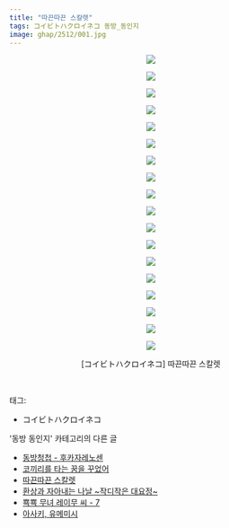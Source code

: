 ```yaml
---
title: "따끈따끈 스칼렛"
tags: コイビトハクロイネコ 동방_동인지
image: ghap/2512/001.jpg
---
```

<div class="article">
<p style="text-align: center; clear: none; float: none;"><img src="{{ site.nasurl }}/ghap/2512/001.jpg"/></p>
<p style="text-align: center; clear: none; float: none;"><img src="{{ site.nasurl }}/ghap/2512/002.jpg"/></p>
<p style="text-align: center; clear: none; float: none;"><img src="{{ site.nasurl }}/ghap/2512/003.jpg"/></p>
<p style="text-align: center; clear: none; float: none;"><img src="{{ site.nasurl }}/ghap/2512/004.jpg"/></p>
<p style="text-align: center; clear: none; float: none;"><img src="{{ site.nasurl }}/ghap/2512/005.jpg"/></p>
<p style="text-align: center; clear: none; float: none;"><img src="{{ site.nasurl }}/ghap/2512/006.jpg"/></p>
<p style="text-align: center; clear: none; float: none;"><img src="{{ site.nasurl }}/ghap/2512/007.jpg"/></p>
<p style="text-align: center; clear: none; float: none;"><img src="{{ site.nasurl }}/ghap/2512/008.jpg"/></p>
<p style="text-align: center; clear: none; float: none;"><img src="{{ site.nasurl }}/ghap/2512/009.jpg"/></p>
<p style="text-align: center; clear: none; float: none;"><img src="{{ site.nasurl }}/ghap/2512/010.jpg"/></p>
<p style="text-align: center; clear: none; float: none;"><img src="{{ site.nasurl }}/ghap/2512/011.jpg"/></p>
<p style="text-align: center; clear: none; float: none;"><img src="{{ site.nasurl }}/ghap/2512/012.jpg"/></p>
<p style="text-align: center; clear: none; float: none;"><img src="{{ site.nasurl }}/ghap/2512/013.jpg"/></p>
<p style="text-align: center; clear: none; float: none;"><img src="{{ site.nasurl }}/ghap/2512/014.jpg"/></p>
<p style="text-align: center; clear: none; float: none;"><img src="{{ site.nasurl }}/ghap/2512/015.jpg"/></p>
<p style="text-align: center; clear: none; float: none;"><img src="{{ site.nasurl }}/ghap/2512/016.jpg"/></p>
<p style="text-align: center; clear: none; float: none;"><img src="{{ site.nasurl }}/ghap/2512/017.jpg"/></p>
<p style="text-align: center; clear: none; float: none;"><img src="{{ site.nasurl }}/ghap/2512/018.jpg"/></p>
<p style="text-align: center; clear: none; float: none;">[コイビトハクロイネコ] 따끈따끈 스칼렛</p>
<p><br/></p>
</div><div class="tagTrail">
<p>태그: </p>
<ul>
<li>コイビトハクロイネコ</li>
</ul>
</div><div class="another">
<p>'동방 동인지' 카테고리의 다른 글</p>
<ul>
<li><a href="/2016-10-09-ghap_2515">동방청첩 - 후카자레노센</a></li>
<li><a href="/2016-10-09-ghap_2513">코끼리를 타는 꿈을 꾸었어</a></li>
<li><a href="/2016-10-09-ghap_2512">따끈따끈 스칼렛</a></li>
<li><a href="/2016-10-09-ghap_2511">환상과 자아내는 나날 ~작디작은 대요정~</a></li>
<li><a href="/2016-10-09-ghap_2508">뾱뾱 무녀 레이무 씨 - 7</a></li>
<li><a href="/2016-10-09-ghap_2507">아사키, 유메미시</a></li>
</ul>
</div><div class="cb_module cb_fluid">
<div class="cb_wrt cb_profile">
</div><!-- commentList close -->
</div>